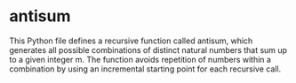 # antisum

This Python file defines a recursive function called antisum, which generates all possible combinations of distinct natural numbers that sum up to a given integer m. The function avoids repetition of numbers within a combination by using an incremental starting point for each recursive call.
